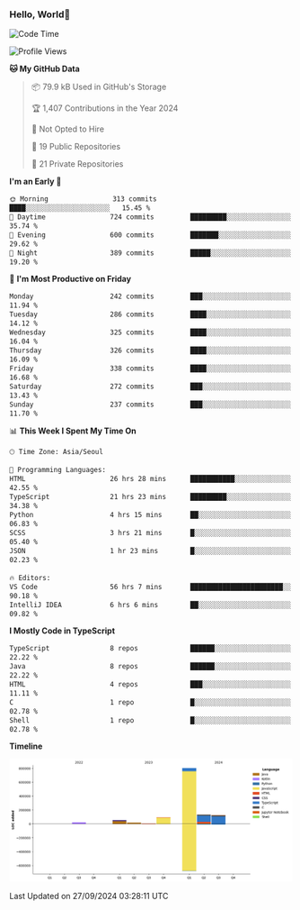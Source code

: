 
### Hello, World🐤

<!--START_SECTION:waka-->
![Code Time](http://img.shields.io/badge/Code%20Time-693%20hrs%2032%20mins-blue)

![Profile Views](http://img.shields.io/badge/Profile%20Views-4-blue)

**🐱 My GitHub Data** 

> 📦 79.9 kB Used in GitHub's Storage 
 > 
> 🏆 1,407 Contributions in the Year 2024
 > 
> 🚫 Not Opted to Hire
 > 
> 📜 19 Public Repositories 
 > 
> 🔑 21 Private Repositories 
 > 
**I'm an Early 🐤** 

```text
🌞 Morning                313 commits         ████░░░░░░░░░░░░░░░░░░░░░   15.45 % 
🌆 Daytime                724 commits         █████████░░░░░░░░░░░░░░░░   35.74 % 
🌃 Evening                600 commits         ███████░░░░░░░░░░░░░░░░░░   29.62 % 
🌙 Night                  389 commits         █████░░░░░░░░░░░░░░░░░░░░   19.20 % 
```
📅 **I'm Most Productive on Friday** 

```text
Monday                   242 commits         ███░░░░░░░░░░░░░░░░░░░░░░   11.94 % 
Tuesday                  286 commits         ████░░░░░░░░░░░░░░░░░░░░░   14.12 % 
Wednesday                325 commits         ████░░░░░░░░░░░░░░░░░░░░░   16.04 % 
Thursday                 326 commits         ████░░░░░░░░░░░░░░░░░░░░░   16.09 % 
Friday                   338 commits         ████░░░░░░░░░░░░░░░░░░░░░   16.68 % 
Saturday                 272 commits         ███░░░░░░░░░░░░░░░░░░░░░░   13.43 % 
Sunday                   237 commits         ███░░░░░░░░░░░░░░░░░░░░░░   11.70 % 
```


📊 **This Week I Spent My Time On** 

```text
🕑︎ Time Zone: Asia/Seoul

💬 Programming Languages: 
HTML                     26 hrs 28 mins      ███████████░░░░░░░░░░░░░░   42.55 % 
TypeScript               21 hrs 23 mins      █████████░░░░░░░░░░░░░░░░   34.38 % 
Python                   4 hrs 15 mins       ██░░░░░░░░░░░░░░░░░░░░░░░   06.83 % 
SCSS                     3 hrs 21 mins       █░░░░░░░░░░░░░░░░░░░░░░░░   05.40 % 
JSON                     1 hr 23 mins        █░░░░░░░░░░░░░░░░░░░░░░░░   02.23 % 

🔥 Editors: 
VS Code                  56 hrs 7 mins       ███████████████████████░░   90.18 % 
IntelliJ IDEA            6 hrs 6 mins        ██░░░░░░░░░░░░░░░░░░░░░░░   09.82 % 
```

**I Mostly Code in TypeScript** 

```text
TypeScript               8 repos             ██████░░░░░░░░░░░░░░░░░░░   22.22 % 
Java                     8 repos             ██████░░░░░░░░░░░░░░░░░░░   22.22 % 
HTML                     4 repos             ███░░░░░░░░░░░░░░░░░░░░░░   11.11 % 
C                        1 repo              █░░░░░░░░░░░░░░░░░░░░░░░░   02.78 % 
Shell                    1 repo              █░░░░░░░░░░░░░░░░░░░░░░░░   02.78 % 
```



**Timeline**

![Lines of Code chart](https://raw.githubusercontent.com/jilpoom/jilpoom/main/assets/bar_graph.png)


 Last Updated on 27/09/2024 03:28:11 UTC
<!--END_SECTION:waka-->
